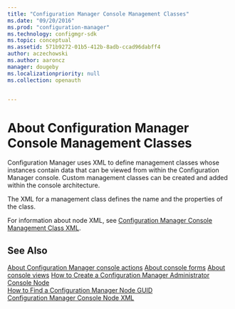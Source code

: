 ```yaml
---
title: "Configuration Manager Console Management Classes"
ms.date: "09/20/2016"
ms.prod: "configuration-manager"
ms.technology: configmgr-sdk
ms.topic: conceptual
ms.assetid: 571b9272-01b5-412b-8adb-ccad96dabff4
author: aczechowski
ms.author: aaroncz
manager: dougeby
ms.localizationpriority: null
ms.collection: openauth


---
```

# About Configuration Manager Console Management Classes
Configuration Manager uses XML to define management classes whose instances contain data that can be viewed from within the Configuration Manager console. Custom management classes can be created and added within the console architecture.  

 The XML for a management class defines the name and the properties of the class.  

 For information about node XML, see [Configuration Manager Console Management Class XML](../../../../develop/core/servers/console/console-management-class-xml.md).  

## See Also  
 [About Configuration Manager console actions](configuration-manager-actions.md)
 [About console forms](about-configuration-manager-console-forms.md)
 [About console views](about-configuration-manager-console-views.md)
 [How to Create a Configuration Manager Administrator Console Node](../../../../develop/core/servers/console/how-to-create-a-configuration-manager-console-node.md)   
 [How to Find a Configuration Manager Node GUID](../../../../develop/core/servers/console/how-to-find-a-configuration-manager-console-node-guid.md)   
 [Configuration Manager Console Node XML](../../../../develop/core/servers/console/console-node-xml.md)
